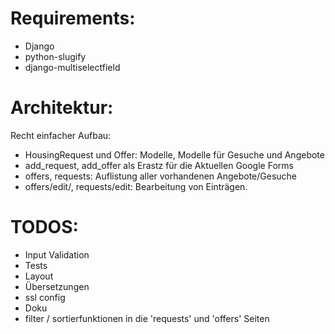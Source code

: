 # Requirements:
- Django
- python-slugify
- django-multiselectfield
# Architektur:
Recht einfacher Aufbau:
- HousingRequest und Offer: Modelle, Modelle für Gesuche und Angebote
- add_request, add_offer als Erastz für die Aktuellen Google Forms
- offers, requests: Auflistung aller vorhandenen Angebote/Gesuche
- offers/edit/, requests/edit: Bearbeitung von Einträgen.

# TODOS:
- Input Validation
- Tests
- Layout
- Übersetzungen
- ssl config
- Doku
- filter / sortierfunktionen in die 'requests' und 'offers' Seiten

